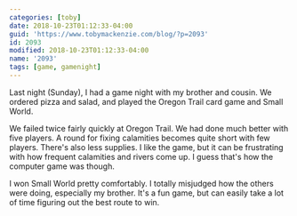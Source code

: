 ```yaml
---
categories: [toby]
date: 2018-10-23T01:12:33-04:00
guid: 'https://www.tobymackenzie.com/blog/?p=2093'
id: 2093
modified: 2018-10-23T01:12:33-04:00
name: '2093'
tags: [game, gamenight]
---
```


Last night (Sunday), I had a game night with my brother and cousin.<!--more-->  We ordered pizza and salad, and played the Oregon Trail card game and Small World.

We failed twice fairly quickly at Oregon Trail.  We had done much better with five players.  A round for fixing calamities becomes quite short with few players.  There's also less supplies.  I like the game, but it can be frustrating with how frequent calamities and rivers come up.  I guess that's how the computer game was though.

I won Small World pretty comfortably.  I totally misjudged how the others were doing, especially my brother.  It's a fun game, but can easily take a lot of time figuring out the best route to win.
